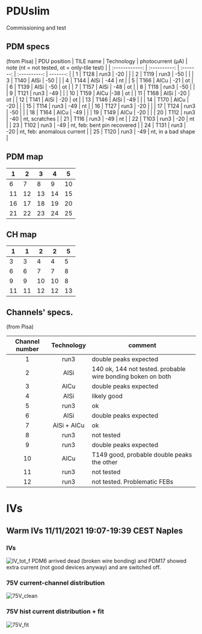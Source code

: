 # PDUslim
Commissioning and test


## PDM specs
(from Pisa)
| PDU position   | TILE name    | Technology |  photocurrent (μA) | note (nt = not tested, ot = only-tile test) |
| :------------: | :----------: | :-------: | :----------: | -------: |
| 1 | T128 | run3 | -20 | |
| 2 | T119 | run3 | -50 | |
| 3 | T140 | AlSi | -50 | |
| 4 | T144 | AlSi | -44 | nt |
| 5 | T166 | AlCu | -21 | ot |
| 6 | T139 | AlSi | -50 | ot |
| 7 |  T157 | AlSi | -48 | ot |
| 8 |  T118 | run3 | -50 | |
| 9 |  T121 | run3 | -49 | |
| 10 |  T159 | AlCu |-38 | ot |
| 11 |  T168 | AlSi | -20 | ot |
| 12 | T141 | AlSi | -20 | ot |
| 13 | T146 | AlSi | -49 | |
| 14 | T170 | AlCu | -20 | |
| 15 | T114 | run3 | -49 | nt |
| 16 | T127 | run3 | -20 | |
| 17 | T124 | run3 | -50 | |
| 18 | T164 | AlCu | -49 | |
| 19 | T149 | AlCu | -20 | |
| 20 | T112 | run3 | -40 | nt, scratches |
| 21 | T116 | run3 | -49 | nt |
| 22 | T103 | run3 | -20 | nt |
| 23 | T102 | run3 | -49 | nt, feb: bent pin recovered |
| 24 | T131 | run3 | -20 | nt, feb: anomalous current |
| 25 | T120 | run3 | -49 | nt, in a bad shape |


## PDM map
| 1 | 2 | 3 | 4 | 5 |
|---|---|---|---|---|
| 6 | 7 | 8 | 9 | 10 |
| 11 | 12 | 13 | 14 | 15 |
| 16 | 17 | 18 | 19 | 20 |
| 21 | 22 | 23 | 24 | 25 |
## CH map
| 1 | 1 | 2 | 2 | 5 |
|---|---|---|---|---|
| 3| 3 | 4 | 4 | 5 |
| 6 | 6 | 7 | 7 | 8 |
| 9 | 9 | 10 | 10 | 8 |
| 11 | 11 | 12 | 12 | 13 |



## Channels' specs.
(from Pisa)

| Channel number | Technology | comment |
| :------------: | :----------: | ------- |
| 1 | run3 | double peaks expected |
| 2 | AlSi | 140 ok, 144 not tested. probable wire bonding boken on both |
| 3 | AlCu | double peaks expected |
| 4 | AlSi | likely good |
| 5 | run3 | ok |
| 6 | AlSi | double peaks expected |
| 7 | AlSi + AlCu | ok
| 8 | run3 | not tested |
| 9 | run3 | double peaks expected |
| 10 | AlCu | T149 good, probable double peaks the other |
| 11 | run3 | not tested |
| 12 | run3 | not tested. Problematic FEBs |


# IVs
## Warm IVs 11/11/2021 19:07-19:39 CEST Naples
### IVs
![IV_tot_f](https://user-images.githubusercontent.com/75016958/142066592-ef2d97b7-2da4-4fd5-bd7c-880adddacea6.png)
PDM6 arrived dead (broken wire bonding) and PDM17 showed extra current (not good devices anyway) and are switched off.
 
 ### 75V current-channel distribution
 
![75V_clean](https://user-images.githubusercontent.com/75016958/142195353-16a2addb-9ea2-4c2a-b891-231829dff24e.png)


### 75V hist current distribution + fit
![75V_fit](https://user-images.githubusercontent.com/75016958/142198595-9931e6f6-344f-4140-92be-074ed490c8da.png)



